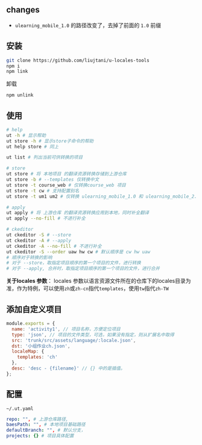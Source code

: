 ## changes

- `ulearning_mobile_1.0` 的路径改变了，去掉了前面的 `1.0` 前缀

## 安装

```bash
git clone https://github.com/liujtani/u-locales-tools
npm i
npm link
```

卸载

```bash
npm unlink
```

## 使用

```bash
# help
ut -h # 显示帮助
ut store -h # 显示store子命令的帮助
ut help store # 同上

ut list # 列出当前可供转换的项目

# store
ut store # 将 本地项目 的翻译资源转换存储到上游仓库
ut store -b # --templates 仅转换中文
ut store -t course_web # 仅转换course_web 项目
ut store -t cw # 支持配置别名
ut store -t um1 um2 # 仅转换 ulearning_mobile_1.0 和 ulearning_mobile_2.0 项目

# apply
ut apply # 将 上游仓库 的翻译资源转换应用到本地，同时补全翻译
ut apply --no-fill # 不进行补全

# ckeditor
ut ckeditor -S # --store
ut ckeditor -A # --apply
ut ckeditor -A --no-fill # 不进行补全
ut ckeditor -S --order uaw hw cw # 默认顺序是 cw hw uaw
# 顺序对于转换的影响
# 对于 --store，取指定项目顺序的第一个项目的文件，进行转换
# 对于 --apply, 合并时，取指定项目顺序的第一个项目的文件，进行合并
```

**关于locales 参数**： locales 参数以语言资源文件所在的仓库下的locales目录为准，作为特例，可以使用`zh`或`zh-cn`指代`templates`，使用`tw`指代`zh-TW`

## 添加自定义项目

```js
module.exports = {
  name: 'activity1', // 项目名称，方便定位项目
  type: 'json', // 项目的文件类型，可选，如果没有指定，则从扩展名中取得
  src: 'trunk/src/assets/language/:locale.json',
  dst: '小组作业ch.json',
  localeMap: {
    templates: 'ch'
  },
  desc: 'desc - {filename}' // {} 中的是插值。
};
```

## 配置

`~/.ut.yaml`

```yaml
repo: "", # 上游仓库路径,
baesPath: "", # 本地项目基础路径
defaultBranch: "", # 默认分支，
projects: {} # 项目具体配置
```

